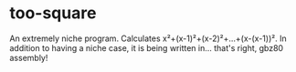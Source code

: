 # too-square
An extremely niche program. Calculates x²+(x-1)²+(x-2)²+...+(x-(x-1))². In addition to having a niche case, it is being written in... that's right, gbz80 assembly!
